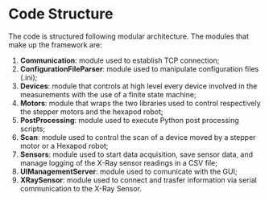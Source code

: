 # Code Structure

The code is structured following modular architecture. The modules that make up the framework are:
1. **Communication**: module used to establish TCP connection;
2. **ConfigurationFileParser**: module used to manipulate configuration files (.ini);
3. **Devices**: module that controls at high level every device involved in the measurements with the use of a finite state machine;
4. **Motors**: module that wraps the two libraries used to control respectively the stepper motors and the hexapod robot;
5. **PostProcessing**: module used to execute Python post processing scripts;
6. **Scan**: module used to control the scan of a device moved by a stepper motor or a Hexapod robot;
7. **Sensors**: module used to start data acquisition, save sensor data, and manage logging of the X-Ray sensor readings in a CSV file;
8. **UIManagementServer**: module used to comunicate with the GUI;
9. **XRaySensor**: module used to connect and trasfer information via serial communication to the X-Ray Sensor.
